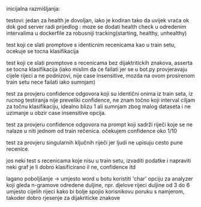 inicijalna razmišljanja:

testovi:
jedan za health je dovoljan, iako je kodiran tako da uvijek vraća ok dok god server radi
prijedlog : moze se dodati health check u odredenim intervalima u dockerfile za robusniji tracking(starting, healthy, unhealthy)

test koji ce slati promptove s identicnim recenicama kao u train setu, ocekuje se tocna klasifikacija

test koji ce slati promptove s recenicama bez dijaktritickih znakova, asserta se tocna klasifikacija (iako mislim da će failati jer se u bot.py provjeravaju cijele rijeci a ne podnizovi, nije case insensitive, mozda na ovom prosirenom train setu nece failati iako sumnjam)

test za provjeru confidence odgovora koji su identični onima iz train seta, iz rucnog testiranja nije preveliki confidence, ne znam točno koji interval ciljam za točnu klasifikaciju, idealno blizu 1 ali sumnjam zbog malog dataseta i ne uzimanje u obzir case insensitive opcija.

test za provjeru confidence odgovora na prompt koji sadrži riječi koje se ne nalaze u niti jednom od train rečenica. očekujem confidence oko 1/10 

test za provjeru singularnih ključnih riječi jer ljudi ne upisuju cesto pune recenice.

jos neki test s recenicama koje nisu u train setu, izvaditi podatke i napraviti neki graf je li dobro klasificirano il ne, confidence itd

lagano poboljšanje -> umjesto word u botu koristiti 'char' opciju za analyzer koji gleda n-gramove odredene duljine, npr. djelove rijeci duljine od 3 do 6 umjesto cijelih rijeci kako bi bolje spojio korisnikovu poruku s namjerom, takoder dobro rjesenje za dijakriticke znakove